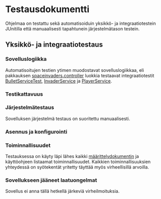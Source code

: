 # Testausdokumentti

Ohjelmaa on testattu sekä automatisoiduin yksikkö- ja integraatiotestein JUnitilla että manuaalisesti tapahtunein 
järjestelmätason testein.

## Yksikkö- ja integraatiotestaus

### Sovelluslogiikka

Automatisoitujen testien ytimen muodostavat sovelluslogiikkaa, eli pakkauksen [spaceinvaders.controller](https://github.com/ngaphi/ot-harjoitustyo/tree/master/SpaceInvaders/src/main/java/spaceinvaders/controller)
luokkia testaavat integraatiotestit [BulletServiceTest](https://github.com/ngaphi/ot-harjoitustyo/blob/master/SpaceInvaders/src/test/java/spaveinvaders/controller/BulletServiceTest.java), 
[InvaderService](https://github.com/ngaphi/ot-harjoitustyo/blob/master/SpaceInvaders/src/test/java/spaveinvaders/controller/InvaderServiceTest.java) ja 
[PlayerService](https://github.com/ngaphi/ot-harjoitustyo/blob/master/SpaceInvaders/src/test/java/spaveinvaders/controller/PlayerServiceTest.java).

### Testikattavuus

### Järjestelmätestaus

Sovelluksen järjestelmä testaus on suoritettu manuaalisesti.

### Asennus ja konfigurointi


### Toiminnallisuudet

Testauksessa on käyty läpi lähes kaikki [määrittelydokumentin](https://github.com/ngaphi/ot-harjoitustyo/blob/master/SpaceInvaders/dokumentaatio/vaatimusmaarittely.md) 
ja käyttöohjeen listaamat toiminnallisuudet.
Kaikkien toiminnallisuuksien yhteydessä on syötekentät yritetty täyttää myös virheellisillä arvoilla.

### Sovellukseen jääneet laatuongelmat

Sovellus ei anna tällä hetkellä järkeviä virheilmoituksia.

